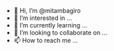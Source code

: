 - 👋 Hi, I’m @mitambagiro
- 👀 I’m interested in ...
- 🌱 I’m currently learning ...
- 💞️ I’m looking to collaborate on ...
- 📫 How to reach me ...

<!---
mitambagiro/mitambagiro is a ✨ special ✨ repository because its `README.md` (this file) appears on your GitHub profile.
You can click the Preview link to take a look at your changes.
--->
